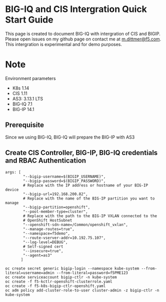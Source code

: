 # BIG-IQ and CIS Intergration Quick Start Guide

This page is created to document BIG-IQ with intergration of CIS and BIGIP. Please open issues on my github page on contact me at m.dittmer@f5.com. This intergration is experimental and for demo purposes.

# Note

Environment parameters

* K8s 1.14 
* CIS 1.11
* AS3: 3.13.1 LTS
* BIG-IQ 7.1
* BIG-IP 14.1

## Prerequisite

Since we using BIG-IQ, BIG-IQ will prepare the BIG-IP with AS3

## Create CIS Controller, BIG-IP, BIG-IQ credentials and RBAC Authentication

```
args: [
        "--bigip-username=$(BIGIP_USERNAME)",
        "--bigip-password=$(BIGIP_PASSWORD)",
        # Replace with the IP address or hostname of your BIG-IP device
        "--bigip-url=192.168.200.82",
        # Replace with the name of the BIG-IP partition you want to manage
        "--bigip-partition=openshift",
        "--pool-member-type=cluster",
        # Replace with the path to the BIG-IP VXLAN connected to the
        # OpenShift HostSubnet
        "--openshift-sdn-name=/Common/openshift_vxlan",
        "--manage-routes=true",
        "--namespace=f5demo",
        "--route-vserver-addr=10.192.75.107",
        "--log-level=DEBUG",
        # Self-signed cert
        "--insecure=true",
        "--agent=as3"
       ]
```
```
oc create secret generic bigip-login --namespace kube-system --from-literal=username=admin --from-literal=password=f5PME123
oc create serviceaccount bigip-ctlr -n kube-system
oc create -f f5-kctlr-openshift-clusterrole.yaml
oc create -f f5-k8s-bigip-ctlr-openshift.yaml
oc adm policy add-cluster-role-to-user cluster-admin -z bigip-ctlr -n kube-system
```
